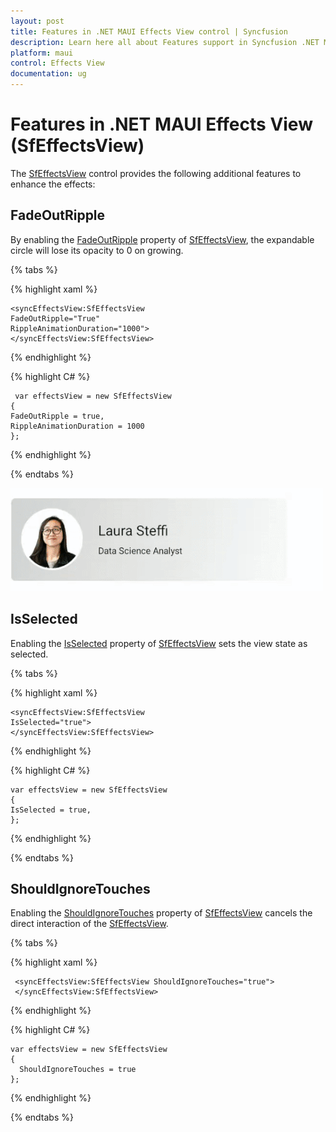 ```yaml
---
layout: post
title: Features in .NET MAUI Effects View control | Syncfusion
description: Learn here all about Features support in Syncfusion .NET MAUI Effects View (SfEffectsView) control and more.
platform: maui
control: Effects View
documentation: ug
---
```


# Features in .NET MAUI Effects View (SfEffectsView)

The [SfEffectsView](https://help.syncfusion.com/cr/maui/Syncfusion.Maui.Core.SfEffectsView.html) control provides the following additional features to enhance the effects:

## FadeOutRipple

By enabling the [FadeOutRipple](https://help.syncfusion.com/cr/maui/Syncfusion.Maui.Core.SfEffectsView.html#Syncfusion_Maui_Core_SfEffectsView_FadeOutRipple) property of [SfEffectsView](https://help.syncfusion.com/cr/maui/Syncfusion.Maui.Core.SfEffectsView.html), the expandable circle will lose its opacity to 0 on growing.

{% tabs %} 

{% highlight xaml %} 

    <syncEffectsView:SfEffectsView
    FadeOutRipple="True"
    RippleAnimationDuration="1000">
    </syncEffectsView:SfEffectsView>

{% endhighlight %}

{% highlight C# %} 

     var effectsView = new SfEffectsView
    {
    FadeOutRipple = true,
    RippleAnimationDuration = 1000
    };
            
{% endhighlight %}

{% endtabs %}

![.NET MAUI Effects View FadeOutRipple](Features_images/EffectsView_Fadeout_Ripple.gif)

## IsSelected

Enabling the [IsSelected](https://help.syncfusion.com/cr/maui/Syncfusion.Maui.Core.SfEffectsView.html#Syncfusion_Maui_Core_SfEffectsView_IsSelected) property of [SfEffectsView](https://help.syncfusion.com/cr/maui/Syncfusion.Maui.Core.SfEffectsView.html) sets the view state as selected.

{% tabs %} 

{% highlight xaml %} 

    <syncEffectsView:SfEffectsView
    IsSelected="true">
    </syncEffectsView:SfEffectsView>

{% endhighlight %}

{% highlight C# %} 

    var effectsView = new SfEffectsView
    {
    IsSelected = true,
    };

{% endhighlight %}

{% endtabs %}

## ShouldIgnoreTouches

Enabling the [ShouldIgnoreTouches](https://help.syncfusion.com/cr/maui/Syncfusion.Maui.Core.SfEffectsView.html#Syncfusion_Maui_Core_SfEffectsView_ShouldIgnoreTouches) property of [SfEffectsView](https://help.syncfusion.com/cr/maui/Syncfusion.Maui.Core.SfEffectsView.html) cancels the direct interaction of the [SfEffectsView](https://help.syncfusion.com/cr/maui/Syncfusion.Maui.Core.SfEffectsView.html).

{% tabs %} 

{% highlight xaml %} 

     <syncEffectsView:SfEffectsView ShouldIgnoreTouches="true">
     </syncEffectsView:SfEffectsView>

{% endhighlight %}

{% highlight C# %} 

    var effectsView = new SfEffectsView
    {
      ShouldIgnoreTouches = true
    };

{% endhighlight %}

{% endtabs %}

